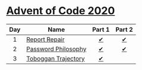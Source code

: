 [Advent of Code 2020](https://adventofcode.com/2020)
==================================================

| Day | Name                        | Part 1                       | Part 2                       |
|:---:|-----------------------------|:----------------------------:|:----------------------------:|
| 1   | [Report Repair][Day1]       | [&#10004;](./Day1/Part1.fsx) | [&#10004;](./Day1/Part2.fsx) |
| 2   | [Password Philosophy][Day2] | [&#10004;](./Day2/Part1.fsx) | [&#10004;](./Day2/Part2.fsx) |
| 3   | [Toboggan Trajectory][Day3] | [&#10004;](./Day3/Part1.fsx) |                              |

[Day1]: https://adventofcode.com/2020/day/1
[Day2]: https://adventofcode.com/2020/day/2
[Day3]: https://adventofcode.com/2020/day/3
